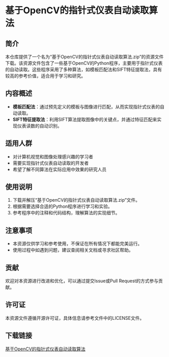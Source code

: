 # 基于OpenCV的指针式仪表自动读取算法

## 简介

本仓库提供了一个名为“基于OpenCV的指针式仪表自动读取算法.zip”的资源文件下载。该资源文件包含了一些基于OpenCV的Python程序，主要用于指针式仪表的自动读取。这些程序采用了多种算法，如模板匹配法和SIFT特征提取法，具有较高的参考价值，适合用于学习和研究。

## 内容概述

- **模板匹配法**：通过预先定义的模板与图像进行匹配，从而实现指针式仪表的自动读取。
- **SIFT特征提取法**：利用SIFT算法提取图像中的关键点，并通过特征匹配来实现仪表读数的自动识别。

## 适用人群

- 对计算机视觉和图像处理感兴趣的学习者
- 需要实现指针式仪表自动读取的开发者
- 希望了解不同算法在实际应用中效果的研究人员

## 使用说明

1. 下载并解压“基于OpenCV的指针式仪表自动读取算法.zip”文件。
2. 根据需要选择合适的Python程序进行学习和实验。
3. 参考程序中的注释和代码结构，理解算法的实现细节。

## 注意事项

- 本资源仅供学习和参考使用，不保证在所有情况下都能完美运行。
- 使用过程中如遇到问题，建议查阅相关文档或寻求社区帮助。

## 贡献

欢迎对本资源进行改进和优化，可以通过提交Issue或Pull Request的方式参与贡献。

## 许可证

本资源文件遵循开源许可证，具体信息请参考文件中的LICENSE文件。

## 下载链接

[基于OpenCV的指针式仪表自动读取算法](https://pan.quark.cn/s/ca7e3980a432)